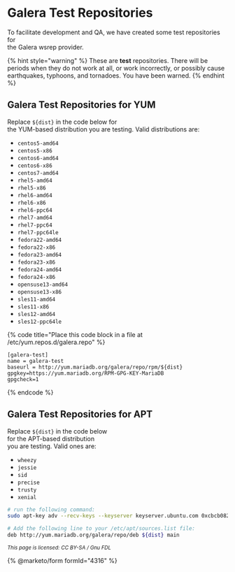 # Galera Test Repositories

To facilitate development and QA, we have created some test repositories for\
the Galera wsrep provider.

{% hint style="warning" %}
These are **test** repositories. There will be periods when they do not work at all, or work incorrectly, or possibly cause earthquakes, typhoons, and tornadoes. You have been warned.
{% endhint %}

## Galera Test Repositories for YUM

Replace `${dist}` in the code below for\
the YUM-based distribution you are testing. Valid distributions are:

* `centos5-amd64`
* `centos5-x86`
* `centos6-amd64`
* `centos6-x86`
* `centos7-amd64`
* `rhel5-amd64`
* `rhel5-x86`
* `rhel6-amd64`
* `rhel6-x86`
* `rhel6-ppc64`
* `rhel7-amd64`
* `rhel7-ppc64`
* `rhel7-ppc64le`
* `fedora22-amd64`
* `fedora22-x86`
* `fedora23-amd64`
* `fedora23-x86`
* `fedora24-amd64`
* `fedora24-x86`
* `opensuse13-amd64`
* `opensuse13-x86`
* `sles11-amd64`
* `sles11-x86`
* `sles12-amd64`
* `sles12-ppc64le`

{% code title="Place this code block in a file at /etc/yum.repos.d/galera.repo" %}
```markup
[galera-test]
name = galera-test
baseurl = http://yum.mariadb.org/galera/repo/rpm/${dist}
gpgkey=https://yum.mariadb.org/RPM-GPG-KEY-MariaDB
gpgcheck=1
```
{% endcode %}

## Galera Test Repositories for APT

Replace `${dist}` in the code below\
for the APT-based distribution\
you are testing. Valid ones are:

* `wheezy`
* `jessie`
* `sid`
* `precise`
* `trusty`
* `xenial`

```bash
# run the following command:
sudo apt-key adv --recv-keys --keyserver keyserver.ubuntu.com 0xcbcb082a1bb943db 0xF1656F24C74CD1D8

# Add the following line to your /etc/apt/sources.list file:
deb http://yum.mariadb.org/galera/repo/deb ${dist} main
```

<sub>_This page is licensed: CC BY-SA / Gnu FDL_</sub>

{% @marketo/form formId="4316" %}
